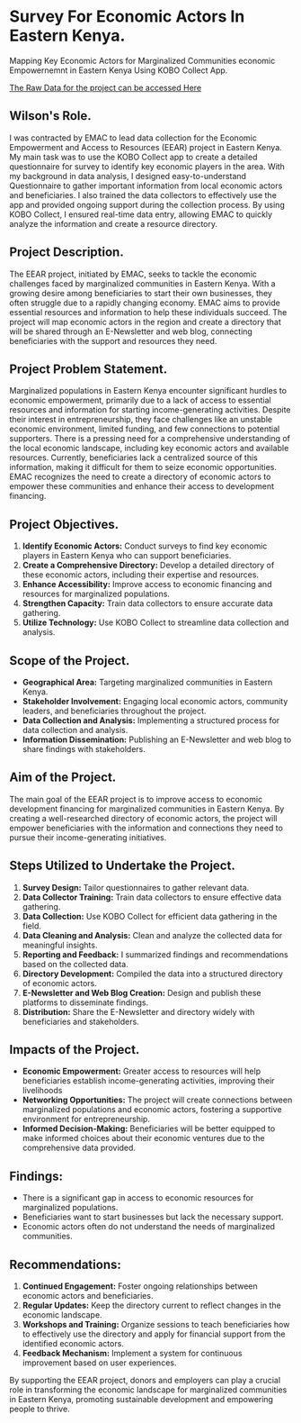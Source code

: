 # Survey For Economic Actors In Eastern Kenya.
Mapping Key Economic Actors for Marginalized Communities economic Empowernemnt in Eastern Kenya Using KOBO Collect App.

[The Raw Data for the project can be accessed Here](https://drive.google.com/drive/folders/144A_1fN8ajQs9yVZk8yS3sASpEta4fIx?usp=sharing)
## Wilson's Role.
I was contracted by EMAC to lead data collection for the Economic Empowerment and Access to Resources (EEAR) project in Eastern Kenya. My main task was to use the KOBO Collect app to create a detailed questionnaire for survey to identify key economic players in the area. With my background in data analysis, I designed easy-to-understand Questionnaire  to gather important information from local economic actors and beneficiaries. I also trained the data collectors to effectively use the app and provided ongoing support during the collection process. By using KOBO Collect, I ensured real-time data entry, allowing EMAC to quickly analyze the information and create a resource directory. 
## Project Description.
The EEAR project, initiated by EMAC, seeks to tackle the economic challenges faced by marginalized communities in Eastern Kenya. With a growing desire among beneficiaries to start their own businesses, they often struggle due to a rapidly changing economy. EMAC aims to provide essential resources and information to help these individuals succeed. The project will map economic actors in the region and create a directory that will be shared through an E-Newsletter and web blog, connecting beneficiaries with the support and resources they need.
## Project Problem Statement.
Marginalized populations in Eastern Kenya encounter significant hurdles to economic empowerment, primarily due to a lack of access to essential resources and information for starting income-generating activities. Despite their interest in entrepreneurship, they face challenges like an unstable economic environment, limited funding, and few connections to potential supporters. There is a pressing need for a comprehensive understanding of the local economic landscape, including key economic actors and available resources. Currently, beneficiaries lack a centralized source of this information, making it difficult for them to seize economic opportunities. EMAC recognizes the need to create a directory of economic actors to empower these communities and enhance their access to development financing.
## Project Objectives.
1.	**Identify Economic Actors:** Conduct surveys to find key economic players in Eastern Kenya who can support beneficiaries.
2.	**Create a Comprehensive Directory:** Develop a detailed directory of these economic actors, including their expertise and resources.
3.	**Enhance Accessibility:** Improve access to economic financing and resources for marginalized populations.
4.	**Strengthen Capacity:** Train data collectors to ensure accurate data gathering.
5.	**Utilize Technology:** Use KOBO Collect to streamline data collection and analysis.
## Scope of the Project.
- **Geographical Area:** Targeting marginalized communities in Eastern Kenya.
- **Stakeholder Involvement:** Engaging local economic actors, community leaders, and beneficiaries throughout the project.
- **Data Collection and Analysis:** Implementing a structured process for data collection and analysis.
- **Information Dissemination:** Publishing an E-Newsletter and web blog to share findings with stakeholders.
## Aim of the Project.
The main goal of the EEAR project is to improve access to economic development financing for marginalized communities in Eastern Kenya. By creating a well-researched directory of economic actors, the project will empower beneficiaries with the information and connections they need to pursue their income-generating initiatives.
## Steps Utilized to Undertake the Project.
1.	**Survey Design:** Tailor questionnaires to gather relevant data.
2.	**Data Collector Training:** Train data collectors to ensure effective data gathering.
3.	**Data Collection:** Use KOBO Collect for efficient data gathering in the field.
4.	**Data Cleaning and Analysis:** Clean and analyze the collected data for meaningful insights.
5.	**Reporting and Feedback:** I summarized findings and recommendations based on the collected data.
6.	**Directory Development:** Compiled the data into a structured directory of economic actors.
7.	**E-Newsletter and Web Blog Creation:** Design and publish these platforms to disseminate findings.
8.	**Distribution:** Share the E-Newsletter and directory widely with beneficiaries and stakeholders.
## Impacts of the Project.
- **Economic Empowerment:** Greater access to resources will help beneficiaries establish income-generating activities, improving their livelihoods
- **Networking Opportunities:** The project will create connections between marginalized populations and economic actors, fostering a supportive environment for entrepreneurship.
- **Informed Decision-Making:** Beneficiaries will be better equipped to make informed choices about their economic ventures due to the comprehensive data provided.
## Findings:
- There is a significant gap in access to economic resources for marginalized populations.
- Beneficiaries want to start businesses but lack the necessary support.
- Economic actors often do not understand the needs of marginalized communities.
## Recommendations:
1.	**Continued Engagement:** Foster ongoing relationships between economic actors and beneficiaries.
2.	**Regular Updates:** Keep the directory current to reflect changes in the economic landscape.
3.	**Workshops and Training:** Organize sessions to teach beneficiaries how to effectively use the directory and apply for financial support from the identified economic actors.
4.	**Feedback Mechanism:** Implement a system for continuous improvement based on user experiences.

By supporting the EEAR project, donors and employers can play a crucial role in transforming the economic landscape for marginalized communities in Eastern Kenya, promoting sustainable development and empowering people to thrive.




